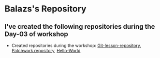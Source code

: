 # Balazs's Repository  

## I've created the following repositories during the Day-03 of workshop

* Created repositories during the workshop: [Git-lesson-repository](https://github.com/balazs-varga/git-lesson-repository), [Patchwork repository](https://github.com/balazs-varga/patchwork), [Hello-World](https://github.com/balazs-varga/hello-world)
